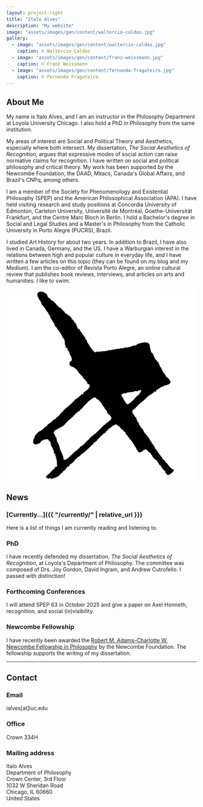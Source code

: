 ```yaml
---
layout: project-right
title: "Italo Alves"
description: "My website"
image: "assets/images/gen/content/waltercio-caldas.jpg"
gallery:
  - image: "assets/images/gen/content/waltercio-caldas.jpg"
    caption: © Waltercio Caldas
  - image: "assets/images/gen/content/franz-weissmann.jpg"
    caption: © Franz Weissmann
  - image: "assets/images/gen/content/fernanda-fragateiro.jpg"
    caption: © Fernanda Fragateiro
---
```


## About Me

My name is Italo Alves, and I am an instructor in the Philosophy Department at Loyola University Chicago. I also hold a PhD in Philosophy from the same institution.

My areas of interest are Social and Political Theory and Aesthetics, especially where both intersect. My dissertation, *The Social Aesthetics of Recognition*, argues that expressive modes of social action can raise normative claims for recognition. I have written on social and political philosophy and critical theory. My work has been supported by the Newcombe Foundation, the DAAD, Mitacs, Canada's Global Affairs, and Brazil's CNPq, among others.

I am a member of the Society for Phenomenology and Existential Philosophy (SPEP) and the American Philosophical Association (APA). I have held visiting research and study positions at Concordia University of Edmonton, Carleton University, Université de Montréal, Goethe-Universität Frankfurt, and the Centre Marc Bloch in Berlin. I hold a Bachelor's degree in Social and Legal Studies and a Master's in Philosophy from the Catholic University in Porto Alegre (PUCRS), Brazil.

I studied Art History for about two years. In addition to Brazil, I have also lived in Canada, Germany, and the US. I have a Warburgian interest in the relations between high and popular culture in everyday life, and I have written a few articles on this topic (they can be found on my blog and my Medium). I am the co-editor of Revista Porto Alegre, an online cultural review that publishes book reviews, interviews, and articles on arts and humanities. I like to swim.

![](assets/images/logo/logo.png)

## News

### [Currently…]({{ "/currently/" | relative_url }})
Here is a list of things I am currently reading and listening to.

### PhD
I have recently defended my dissertation, _The Social Aesthetics of Recognition_, at Loyola's Department of Philosophy. The committee was composed of Drs. Joy Gordon, David Ingram, and Andrew Cutrofello. I passed with distinction! 

### Forthcoming Conferences
I will attend SPEP 63 in October 2025 and give a paper on Axel Honneth, recognition, and social (in)visibility.

### Newcombe Fellowship
I have recently been awarded the [Robert M. Adams–Charlotte W. Newcombe Fellowship in Philosophy](https://newcombefoundation.org/alumni-profiles/italo-alves/) by the Newcombe Foundation. The fellowship supports the writing of my dissertation.

---

## Contact

### Email
ialves[at]luc.edu

### Office
Crown 334H

### Mailing address
Italo Alves  
Department of Philosophy  
Crown Center, 3rd Floor  
1032 W Sheridan Road  
Chicago, IL 60660  
United States
